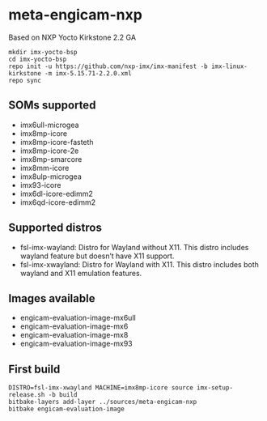 
meta-engicam-nxp
================

Based on NXP Yocto Kirkstone 2.2 GA



```
mkdir imx-yocto-bsp
cd imx-yocto-bsp
repo init -u https://github.com/nxp-imx/imx-manifest -b imx-linux-kirkstone -m imx-5.15.71-2.2.0.xml
repo sync
```


SOMs supported
--------------

- imx6ull-microgea
- imx8mp-icore
- imx8mp-icore-fasteth
- imx8mp-icore-2e
- imx8mp-smarcore
- imx8mm-icore
- imx8ulp-microgea
- imx93-icore
- imx6dl-icore-edimm2
- imx6qd-icore-edimm2

Supported distros
-----------------

- fsl-imx-wayland: Distro for Wayland without X11. This distro includes wayland feature but doesn’t have X11 support.
- fsl-imx-xwayland: Distro for Wayland with X11. This distro includes both wayland and X11 emulation features.


Images available
----------------

- engicam-evaluation-image-mx6ull
- engicam-evaluation-image-mx6
- engicam-evaluation-image-mx8
- engicam-evaluation-image-mx93

First build
-----------


```
DISTRO=fsl-imx-xwayland MACHINE=imx8mp-icore source imx-setup-release.sh -b build
bitbake-layers add-layer ../sources/meta-engicam-nxp
bitbake engicam-evaluation-image
```


